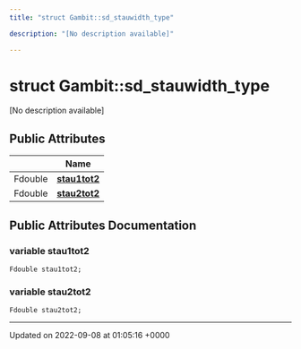 ```yaml
---
title: "struct Gambit::sd_stauwidth_type"

description: "[No description available]"

---
```


# struct Gambit::sd_stauwidth_type



[No description available]

## Public Attributes

|                | Name           |
| -------------- | -------------- |
| Fdouble | **[stau1tot2](/documentation/code/classes/structgambit_1_1sd__stauwidth__type/)**  |
| Fdouble | **[stau2tot2](/documentation/code/classes/structgambit_1_1sd__stauwidth__type/)**  |

## Public Attributes Documentation

### variable stau1tot2

```
Fdouble stau1tot2;
```


### variable stau2tot2

```
Fdouble stau2tot2;
```


-------------------------------

Updated on 2022-09-08 at 01:05:16 +0000